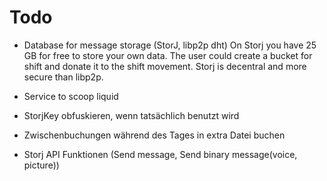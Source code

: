 # Todo

- Database for message storage (StorJ, libp2p dht)
    On Storj you have 25 GB for free to store your own data. The user could create a bucket for shift and donate it to the shift movement.
    Storj is decentral and more secure than libp2p.
    
- Service to scoop liquid
- StorjKey obfuskieren, wenn tatsächlich benutzt wird
- Zwischenbuchungen während des Tages in extra Datei buchen
- Storj API Funktionen (Send message, Send binary message(voice, picture))
